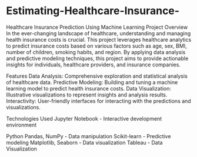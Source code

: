 # Estimating-Healthcare-Insurance-
Healthcare Insurance Prediction Using Machine Learning
Project Overview
In the ever-changing landscape of healthcare, understanding and managing health insurance costs is crucial. This project leverages healthcare analytics to predict insurance costs based on various factors such as age, sex, BMI, number of children, smoking habits, and region. By applying data analysis and predictive modeling techniques, this project aims to provide actionable insights for individuals, healthcare providers, and insurance companies.

Features
Data Analysis: Comprehensive exploration and statistical analysis of healthcare data.
Predictive Modeling: Building and tuning a machine learning model to predict health insurance costs.
Data Visualization: Illustrative visualizations to represent insights and analysis results.
Interactivity: User-friendly interfaces for interacting with the predictions and visualizations.

Technologies Used
Jupyter Notebook - Interactive development environment

Python
Pandas, NumPy - Data manipulation
Scikit-learn - Predictive modeling
Matplotlib, Seaborn - Data visualization
Tableau - Data Visualization
